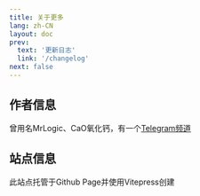 ```yaml
---
title: 关于更多
lang: zh-CN
layout: doc
prev:
  text: '更新日志'
  link: '/changelog'
next: false
---
```

<script setup>
import { VPTeamMembers } from 'vitepress/theme'
const members = [
  {
    avatar: '/avatar.png',
    name: 'CigolinoX',
    title: '译者',
    links: [
      { icon: 'github', link: 'https://github.com/sTheNight' }
    ]
  }
]
</script>

## 作者信息

<VPTeamMembers size="small" :members="members" />

曾用名MrLogic、CaO氧化钙，有一个[Telegram频道](https://t.me/cigolinox_channel)

## 站点信息

此站点托管于Github Page并使用Vitepress创建